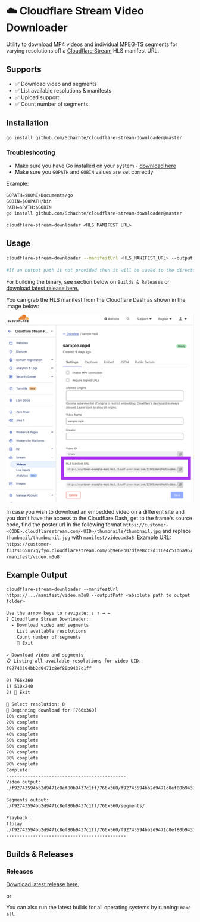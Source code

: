 # ☁️ Cloudflare Stream Video Downloader

Utility to download MP4 videos and individual [MPEG-TS](https://en.wikipedia.org/wiki/MPEG_transport_stream) segments for varying resolutions off a [Cloudflare Stream](https://developers.cloudflare.com/stream/) HLS manifest URL.

## Supports
- ✅ Download video and segments
- ✅ List available resolutions & manifests
- ✅ Upload support
- ✅ Count number of segments

## Installation
```
go install github.com/Schachte/cloudflare-stream-downloader@master
```

### Troubleshooting

- Make sure you have Go installed on your system - [download here](https://go.dev/doc/install)
- Make sure you `GOPATH` and `GOBIN` values are set correctly

Example:
```
GOPATH=$HOME/Documents/go
GOBIN=$GOPATH/bin
PATH=$PATH:$GOBIN
go install github.com/Schachte/cloudflare-stream-downloader@master

cloudflare-stream-downloader <HLS MANIFEST URL>
```

## Usage
```sh
cloudflare-stream-downloader --manifestUrl <HLS_MANIFEST_URL> --output  <absolute path to output folder>

#If an output path is not provided then it will be saved to the directory where the binary is executed
```

For building the binary, see section below on `Builds & Releases` or [download latest release here.](https://github.com/Schachte/cloudflare-stream-downloader/releases)

You can grab the HLS manifest from the Cloudflare Dash as shown in the image below:

![](./assets/dashboard.png)

In case you wish to download an embedded video on a different site and you don't have the access to the Cloudflare Dash, get to the frame's source code, find the poster url in the following format `https://customer-<CODE>.cloudflarestream.com/<UID>/thumbnails/thumbnail.jpg` and replace `thumbnail/thumbnanil.jpg` with `manifest/video.m3u8`. Example URL: `https://customer-f33zs165nr7gyfy4.cloudflarestream.com/6b9e68b07dfee8cc2d116e4c51d6a957/manifest/video.m3u8`

## Example Output
```
cloudflare-stream-downloader --manifestUrl https://.../manifest/video.m3u8 --outputPath <absolute path to output folder>

Use the arrow keys to navigate: ↓ ↑ → ←
? Cloudflare Stream Downloader::
  ▸ Download video and segments
    List available resolutions
    Count number of segments
    🚫 Exit

✔ Download video and segments
📋 Listing all available resolutions for video UID: f92743594bb2d9471c8ef80b9437c1ff

0) 766x360
1) 510x240
2) 🚫 Exit

📼 Select resolution: 0
🌱 Beginning download for [766x360]
10% complete
20% complete
30% complete
40% complete
50% complete
60% complete
70% complete
80% complete
90% complete
Complete!
---------------------------------------------
Video output:
./f92743594bb2d9471c8ef80b9437c1ff/766x360/f92743594bb2d9471c8ef80b9437c1ff.mp4

Segments output:
./f92743594bb2d9471c8ef80b9437c1ff/766x360/segments/

Playback:
ffplay ./f92743594bb2d9471c8ef80b9437c1ff/766x360/f92743594bb2d9471c8ef80b9437c1ff.mp4
---------------------------------------------
```

## Builds & Releases

### Releases 

[Download latest release here.](https://github.com/Schachte/cloudflare-stream-downloader/releases)

or 

You can also run the latest builds for all operating systems by running: `make all`. 
